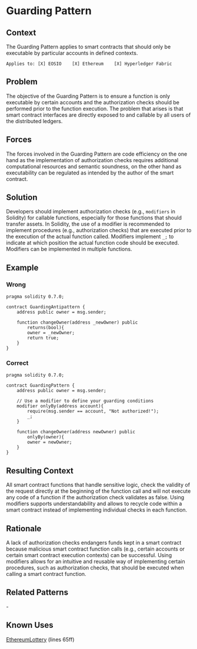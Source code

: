 # Guarding Pattern
## Context
The Guarding Pattern applies to smart contracts that should only be executable by particular accounts in defined contexts. 

``Applies to: [X] EOSIO    [X] Ethereum    [X] Hyperledger Fabric``

## Problem
The objective of the Guarding Pattern is to ensure a function is only executable by certain accounts and the authorization checks should be performed prior to the function execution. The problem that arises is that smart contract interfaces are directly exposed to and callable by all users of the distributed ledgers. 

## Forces
The forces involved in the Guarding Pattern are code efficiency on the one hand as the implementation of authorization checks requires additional computational resources and semantic soundness, on the other hand as executability can be regulated as intended by the author of the smart contract. 

## Solution
Developers should implement authorization checks (e.g., `modifiers` in Solidity) for callable functions, especially for those functions that should transfer assets. In Solidity, the use of a modifier is recommended to implement procedures (e.g., authorization checks) that are executed prior to the execution of the actual function called. Modifiers implement `_;` to indicate at which position the actual function code should be executed. Modifiers can be implemented in multiple functions.

## Example

### Wrong
```Solidity 
pragma solidity 0.7.0;

contract GuardingAntipattern {
    address public owner = msg.sender;

    function changeOwner(address _newOwner) public
        returns(bool){
        owner = _newOwner;
        return true;    
    }
}
```

### Correct
```Solidity 
pragma solidity 0.7.0;

contract GuardingPattern {
    address public owner = msg.sender;

    // Use a modifier to define your guarding conditions
    modifier onlyBy(address account){
        require(msg.sender == account, "Not authorized!");
        _;
    }

    function changeOwner(address newOwner) public
        onlyBy(owner){
        owner = newOwner;
    }
}
```

## Resulting Context
All smart contract functions that handle sensitive logic, check the validity of the request directly at the beginning of the function call and will not execute any code of a function if the authorization check validates as false. Using modifiers supports understandability and allows to recycle code within a smart contract instead of implementing individual checks in each function.

## Rationale
A lack of authorization checks endangers funds kept in a smart contract because malicious smart contract function calls (e.g., certain accounts or certain smart contract execution contexts) can be successful. Using modifiers allows for an intuitive and reusable way of implementing certain procedures, such as authorization checks, that should be executed when calling a smart contract function.

## Related Patterns
\-

## Known Uses
[EthereumLottery](https://etherscan.io/address/0x40658db197bddeA6a51Cb576Fe975Ca488AB3693#code) (lines 65ff)
